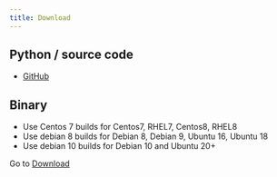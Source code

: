 ```yaml
---
title: Download
---
```


## Python / source code

* [GitHub](https://github.com/cavaliba/cmt_monitor)


## Binary 

* Use Centos 7 builds for Centos7, RHEL7, Centos8, RHEL8 
* Use debian 8 builds for Debian 8, Debian 9, Ubuntu 16, Ubuntu 18
* Use debian 10 builds for Debian 10 and Ubuntu 20+


Go to [Download](http://www.cavaliba.com/download/cmt/)

